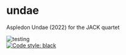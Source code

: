 # undae
Aspledon Undae (2022) for the JACK quartet


![testing](https://github.com/GregoryREvans/undae/workflows/testing/badge.svg) <br />
[![Code style: black](https://img.shields.io/badge/code%20style-black-000000.svg)](https://github.com/python/black)
